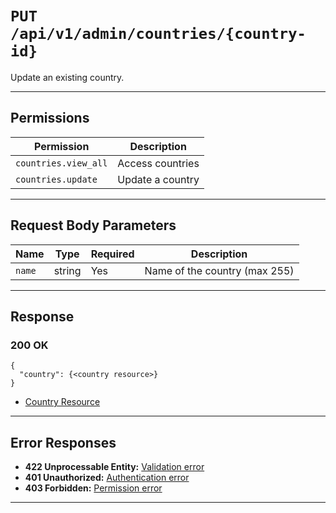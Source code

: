 # `PUT /api/v1/admin/countries/{country-id}`

Update an existing country.


---

## Permissions
| Permission            | Description         |
|-----------------------|---------------------|
| `countries.view_all`  | Access countries    |
| `countries.update`    | Update a country    |

---

## Request Body Parameters
| Name     | Type    | Required | Description                        |
|----------|---------|----------|------------------------------------|
| `name`   | string  | Yes      | Name of the country (max 255)      |

---

## Response

### 200 OK
```
{
  "country": {<country resource>}
}
```
- [Country Resource](country_resource.md)

---

## Error Responses
- **422 Unprocessable Entity:** [Validation error](../../_globals/validation-errors.md)
- **401 Unauthorized:** [Authentication error](../../_globals/authentication-errors.md)
- **403 Forbidden:** [Permission error](../../_globals/permission-errors.md)

---
